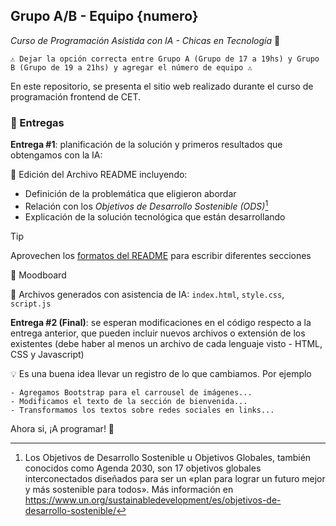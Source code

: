 ## Grupo A/B - Equipo {numero}
_Curso de Programación Asistida con IA - Chicas en Tecnología_ 🚀

```⚠️ Dejar la opción correcta entre Grupo A (Grupo de 17 a 19hs) y Grupo B (Grupo de 19 a 21hs) y agregar el número de equipo ⚠️```

En este repositorio, se presenta el sitio web realizado durante el curso de programación frontend de CET.

### 📄 Entregas
**Entrega #1**: planificación de la solución y primeros resultados que obtengamos con la IA:

📝 Edición del Archivo README incluyendo:
- Definición de la problemática que eligieron abordar
- Relación con los *Objetivos de Desarrollo Sostenible (ODS)*[^1]
- Explicación de la solución tecnológica que están desarrollando
> [!TIP]
> Aprovechen los [formatos del README](https://docs.github.com/es/get-started/writing-on-github/getting-started-with-writing-and-formatting-on-github/basic-writing-and-formatting-syntax) para escribir diferentes secciones

🎨 Moodboard

🧩 Archivos generados con asistencia de IA: ```index.html```, ```style.css```, ```script.js```


**Entrega #2 (Final)**: se esperan modificaciones en el código respecto a la entrega anterior, que pueden incluir nuevos archivos o extensión de los existentes (debe haber al menos un archivo de cada lenguaje visto - HTML, CSS y Javascript)

💡 Es una buena idea llevar un registro de lo que cambiamos. Por ejemplo
```
- Agregamos Bootstrap para el carrousel de imágenes...
- Modificamos el texto de la sección de bienvenida...
- Transformamos los textos sobre redes sociales en links...
```

Ahora si, ¡A programar! 🚀


[^1]: Los Objetivos de Desarrollo Sostenible u Objetivos Globales, también conocidos como Agenda 2030, son 17 objetivos globales interconectados diseñados para ser un «plan para lograr un futuro mejor y más sostenible para todos». Más información en https://www.un.org/sustainabledevelopment/es/objetivos-de-desarrollo-sostenible/
